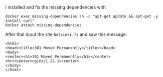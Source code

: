 
I installed and fix the missing dependencies with 

```
docker exec missing-dependencies sh -c "apt-get update && apt-get -y install curl"
docker attach missing-dependencies
```

After that input the site `helsinki.fi` and saw this message:

```
<html>
<head><title>301 Moved Permanently</title></head>
<body>
<center><h1>301 Moved Permanently</h1></center>
<hr><center>nginx/1.22.1</center>
</body>
</html>
```